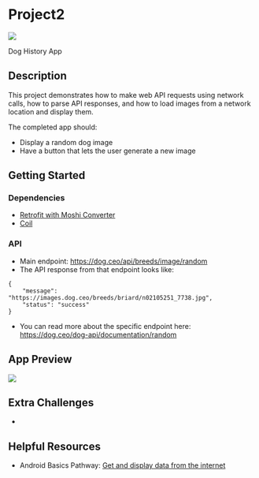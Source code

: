# Project2
![](https://img.shields.io/badge/Android-3DDC84?style=for-the-badge&logo=android&logoColor=white)

Dog History App

## Description

This project demonstrates how to make web API requests using network calls, how to parse API responses, and how to load images from a network location and display them.

The completed app should:
* Display a random dog image
* Have a button that lets the user generate a new image


## Getting Started

### Dependencies

* [Retrofit with Moshi Converter](https://github.com/square/retrofit/tree/master/retrofit-converters/moshi?msclkid=56381962b2d111eca8064cdbfe36035f)
* [Coil](https://github.com/coil-kt/coil)

### API

* Main endpoint: https://dog.ceo/api/breeds/image/random 
* The API response from that endpoint looks like:
```
{
    "message": "https://images.dog.ceo/breeds/briard/n02105251_7738.jpg",
    "status": "success"
}
```
* You can read more about the specific endpoint here: https://dog.ceo/dog-api/documentation/random 


## App Preview

![](https://media.giphy.com/media/beEoUT2NXLawT0g2DW/giphy.gif)

## Extra Challenges

* 


## Helpful Resources
* Android Basics Pathway: [Get and display data from the internet](https://developer.android.com/courses/pathways/android-basics-kotlin-unit-4-pathway-2)





